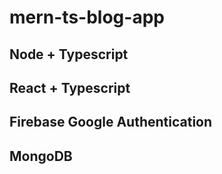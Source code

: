 # mern-ts-blog-app

## Node + Typescript
## React + Typescript
## Firebase Google Authentication
## MongoDB
